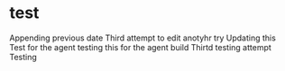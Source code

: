 # test
Appending previous date
Third attempt to edit 
anotyhr try
Updating this 
Test for the agent 
testing this for the agent build
Thirtd testing attempt 
Testing 

